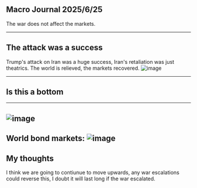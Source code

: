 ## Macro Journal 2025/6/25
The war does not affect the markets.

---

## The attack was a success

Trump's attack on Iran was a huge success, Iran's retaliation was just theatrics. The world is relieved, the markets recovered.
![image](https://github.com/user-attachments/assets/31b832ac-f66a-42b8-8664-3d12b6dca779)

---

## Is this a bottom

---
![image](https://github.com/user-attachments/assets/1dfc6fed-dfcb-496e-84d1-e5761a94239e)
---
World bond markets:
![image](https://github.com/user-attachments/assets/dbd3e59e-5335-43c6-8fe6-3e446718b419)
---
## My thoughts
I think we are going to contiunue to move upwards, any war escalations could reverse this, I doubt it will last long if the war escalated.
